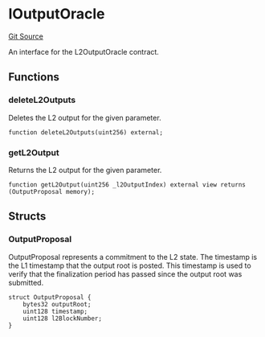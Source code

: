 # IOutputOracle
[Git Source](https://github.com/ethereum-optimism/optimism/blob/eaf1cde5896035c9ff0d32731da1e103f2f1c693/src/interfaces/IOutputOracle.sol)

An interface for the L2OutputOracle contract.


## Functions
### deleteL2Outputs

Deletes the L2 output for the given parameter.


```solidity
function deleteL2Outputs(uint256) external;
```

### getL2Output

Returns the L2 output for the given parameter.


```solidity
function getL2Output(uint256 _l2OutputIndex) external view returns (OutputProposal memory);
```

## Structs
### OutputProposal
OutputProposal represents a commitment to the L2 state. The timestamp is the L1
timestamp that the output root is posted. This timestamp is used to verify that the
finalization period has passed since the output root was submitted.


```solidity
struct OutputProposal {
    bytes32 outputRoot;
    uint128 timestamp;
    uint128 l2BlockNumber;
}
```

